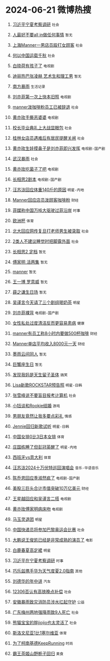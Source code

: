 # 2024-06-21 微博热搜 
1. [习近平宁夏考察调研](https://m.weibo.cn/search?containerid=100103type%3D1%26t%3D10%26q%3D%23%E4%B9%A0%E8%BF%91%E5%B9%B3%E5%AE%81%E5%A4%8F%E8%80%83%E5%AF%9F%E8%B0%83%E7%A0%94%23&stream_entry_id=51&isnewpage=1&extparam=seat%3D1%26stream_entry_id%3D51%26c_type%3D51%26dgr%3D0%26pos%3D0%26q%3D%2523%25E4%25B9%25A0%25E8%25BF%2591%25E5%25B9%25B3%25E5%25AE%2581%25E5%25A4%258F%25E8%2580%2583%25E5%25AF%259F%25E8%25B0%2583%25E7%25A0%2594%2523%26cate%3D10103%26filter_type%3Drealtimehot%26display_time%3D1718904116%26pre_seqid%3D171890411692709450121) `社会` 

2. [人最好不要all in做任何事情](https://m.weibo.cn/search?containerid=100103type%3D1%26t%3D10%26q%3D%E4%BA%BA%E6%9C%80%E5%A5%BD%E4%B8%8D%E8%A6%81all+in%E5%81%9A%E4%BB%BB%E4%BD%95%E4%BA%8B%E6%83%85&stream_entry_id=31&isnewpage=1&extparam=seat%3D1%26q%3D%25E4%25BA%25BA%25E6%259C%2580%25E5%25A5%25BD%25E4%25B8%258D%25E8%25A6%2581all%2520in%25E5%2581%259A%25E4%25BB%25BB%25E4%25BD%2595%25E4%25BA%258B%25E6%2583%2585%26c_type%3D31%26pos%3D0%26realpos%3D1%26stream_entry_id%3D31%26flag%3D16%26lcate%3D5001%26dgr%3D0%26cate%3D5001%26band_rank%3D1%26filter_type%3Drealtimehot%26display_time%3D1718904116%26pre_seqid%3D171890411692709450121) `暂无` 

3. [上海Manner一男店员殴打女顾客](https://m.weibo.cn/search?containerid=100103type%3D1%26t%3D10%26q%3D%23%E4%B8%8A%E6%B5%B7Manner%E4%B8%80%E7%94%B7%E5%BA%97%E5%91%98%E6%AE%B4%E6%89%93%E5%A5%B3%E9%A1%BE%E5%AE%A2%23&stream_entry_id=31&isnewpage=1&extparam=seat%3D1%26q%3D%2523%25E4%25B8%258A%25E6%25B5%25B7Manner%25E4%25B8%2580%25E7%2594%25B7%25E5%25BA%2597%25E5%2591%2598%25E6%25AE%25B4%25E6%2589%2593%25E5%25A5%25B3%25E9%25A1%25BE%25E5%25AE%25A2%2523%26c_type%3D31%26pos%3D1%26realpos%3D2%26stream_entry_id%3D31%26flag%3D16%26lcate%3D5001%26dgr%3D0%26cate%3D5001%26band_rank%3D2%26filter_type%3Drealtimehot%26display_time%3D1718904116%26pre_seqid%3D171890411692709450121) `社会` 

4. [何以中国运载千秋](https://m.weibo.cn/search?containerid=100103type%3D1%26t%3D10%26q%3D%23%E4%BD%95%E4%BB%A5%E4%B8%AD%E5%9B%BD%E8%BF%90%E8%BD%BD%E5%8D%83%E7%A7%8B%23&stream_entry_id=31&isnewpage=1&extparam=seat%3D1%26q%3D%2523%25E4%25BD%2595%25E4%25BB%25A5%25E4%25B8%25AD%25E5%259B%25BD%25E8%25BF%2590%25E8%25BD%25BD%25E5%258D%2583%25E7%25A7%258B%2523%26c_type%3D31%26pos%3D2%26realpos%3D3%26stream_entry_id%3D31%26flag%3D0%26lcate%3D5001%26dgr%3D0%26cate%3D5001%26band_rank%3D3%26filter_type%3Drealtimehot%26display_time%3D1718904116%26pre_seqid%3D171890411692709450121) `社会` 

5. [白晓荷有孩子了](https://m.weibo.cn/search?containerid=100103type%3D1%26t%3D10%26q%3D%23%E7%99%BD%E6%99%93%E8%8D%B7%E6%9C%89%E5%AD%A9%E5%AD%90%E4%BA%86%23&stream_entry_id=31&isnewpage=1&extparam=seat%3D1%26q%3D%2523%25E7%2599%25BD%25E6%2599%2593%25E8%258D%25B7%25E6%259C%2589%25E5%25AD%25A9%25E5%25AD%2590%25E4%25BA%2586%2523%26c_type%3D31%26pos%3D3%26realpos%3D4%26stream_entry_id%3D31%26flag%3D2%26lcate%3D5001%26dgr%3D0%26cate%3D5001%26band_rank%3D4%26filter_type%3Drealtimehot%26display_time%3D1718904116%26pre_seqid%3D171890411692709450121) `电视剧` 

6. [迪丽热巴张凌赫 艺术生和理工男](https://m.weibo.cn/search?containerid=100103type%3D1%26t%3D10%26q%3D%E8%BF%AA%E4%B8%BD%E7%83%AD%E5%B7%B4%E5%BC%A0%E5%87%8C%E8%B5%AB+%E8%89%BA%E6%9C%AF%E7%94%9F%E5%92%8C%E7%90%86%E5%B7%A5%E7%94%B7&stream_entry_id=31&isnewpage=1&extparam=seat%3D1%26q%3D%25E8%25BF%25AA%25E4%25B8%25BD%25E7%2583%25AD%25E5%25B7%25B4%25E5%25BC%25A0%25E5%2587%258C%25E8%25B5%25AB%2520%25E8%2589%25BA%25E6%259C%25AF%25E7%2594%259F%25E5%2592%258C%25E7%2590%2586%25E5%25B7%25A5%25E7%2594%25B7%26c_type%3D31%26pos%3D4%26realpos%3D5%26stream_entry_id%3D31%26flag%3D1%26lcate%3D5001%26dgr%3D0%26cate%3D5001%26band_rank%3D5%26filter_type%3Drealtimehot%26display_time%3D1718904116%26pre_seqid%3D171890411692709450121) `暂无` 

7. [南方暴雨](https://m.weibo.cn/search?containerid=100103type%3D1%26t%3D10%26q%3D%23%E5%8D%97%E6%96%B9%E6%9A%B4%E9%9B%A8%23&stream_entry_id=31&isnewpage=1&extparam=seat%3D1%26q%3D%2523%25E5%258D%2597%25E6%2596%25B9%25E6%259A%25B4%25E9%259B%25A8%2523%26c_type%3D31%26pos%3D5%26realpos%3D6%26stream_entry_id%3D31%26flag%3D1%26lcate%3D5001%26dgr%3D0%26cate%3D5001%26band_rank%3D6%26filter_type%3Drealtimehot%26display_time%3D1718904116%26pre_seqid%3D171890411692709450121) `生活记录` 

8. [刘亦菲第一次上快本旧照](https://m.weibo.cn/search?containerid=100103type%3D1%26t%3D10%26q%3D%23%E5%88%98%E4%BA%A6%E8%8F%B2%E7%AC%AC%E4%B8%80%E6%AC%A1%E4%B8%8A%E5%BF%AB%E6%9C%AC%E6%97%A7%E7%85%A7%23&stream_entry_id=31&isnewpage=1&extparam=seat%3D1%26q%3D%2523%25E5%2588%2598%25E4%25BA%25A6%25E8%258F%25B2%25E7%25AC%25AC%25E4%25B8%2580%25E6%25AC%25A1%25E4%25B8%258A%25E5%25BF%25AB%25E6%259C%25AC%25E6%2597%25A7%25E7%2585%25A7%2523%26c_type%3D31%26pos%3D6%26realpos%3D7%26stream_entry_id%3D31%26flag%3D2%26lcate%3D5001%26dgr%3D0%26cate%3D5001%26band_rank%3D7%26filter_type%3Drealtimehot%26display_time%3D1718904116%26pre_seqid%3D171890411692709450121) `电视剧` 

9. [manner泼咖啡粉员工已被辞退](https://m.weibo.cn/search?containerid=100103type%3D1%26t%3D10%26q%3D%23manner%E6%B3%BC%E5%92%96%E5%95%A1%E7%B2%89%E5%91%98%E5%B7%A5%E5%B7%B2%E8%A2%AB%E8%BE%9E%E9%80%80%23&stream_entry_id=31&isnewpage=1&extparam=seat%3D1%26q%3D%2523manner%25E6%25B3%25BC%25E5%2592%2596%25E5%2595%25A1%25E7%25B2%2589%25E5%2591%2598%25E5%25B7%25A5%25E5%25B7%25B2%25E8%25A2%25AB%25E8%25BE%259E%25E9%2580%2580%2523%26c_type%3D31%26pos%3D7%26realpos%3D8%26stream_entry_id%3D31%26flag%3D0%26lcate%3D5001%26dgr%3D0%26cate%3D5001%26band_rank%3D8%26filter_type%3Drealtimehot%26display_time%3D1718904116%26pre_seqid%3D171890411692709450121) `社会` 

10. [黄亦玫手撕恶婆婆](https://m.weibo.cn/search?containerid=100103type%3D1%26t%3D10%26q%3D%23%E9%BB%84%E4%BA%A6%E7%8E%AB%E6%89%8B%E6%92%95%E6%81%B6%E5%A9%86%E5%A9%86%23&stream_entry_id=31&isnewpage=1&extparam=seat%3D1%26q%3D%2523%25E9%25BB%2584%25E4%25BA%25A6%25E7%258E%25AB%25E6%2589%258B%25E6%2592%2595%25E6%2581%25B6%25E5%25A9%2586%25E5%25A9%2586%2523%26c_type%3D31%26pos%3D8%26realpos%3D9%26stream_entry_id%3D31%26flag%3D2%26lcate%3D5001%26dgr%3D0%26cate%3D5001%26band_rank%3D9%26filter_type%3Drealtimehot%26display_time%3D1718904116%26pre_seqid%3D171890411692709450121) `电视剧` 

11. [校长毕业典礼上大战显眼包](https://m.weibo.cn/search?containerid=100103type%3D1%26t%3D10%26q%3D%23%E6%A0%A1%E9%95%BF%E6%AF%95%E4%B8%9A%E5%85%B8%E7%A4%BC%E4%B8%8A%E5%A4%A7%E6%88%98%E6%98%BE%E7%9C%BC%E5%8C%85%23&stream_entry_id=31&isnewpage=1&extparam=seat%3D1%26q%3D%2523%25E6%25A0%25A1%25E9%2595%25BF%25E6%25AF%2595%25E4%25B8%259A%25E5%2585%25B8%25E7%25A4%25BC%25E4%25B8%258A%25E5%25A4%25A7%25E6%2588%2598%25E6%2598%25BE%25E7%259C%25BC%25E5%258C%2585%2523%26c_type%3D31%26pos%3D9%26realpos%3D10%26stream_entry_id%3D31%26flag%3D32768%26lcate%3D5001%26dgr%3D0%26cate%3D5001%26band_rank%3D10%26filter_type%3Drealtimehot%26display_time%3D1718904116%26pre_seqid%3D171890411692709450121) `社会` 

12. [桂林女店员遇难后有居民提醒关闸](https://m.weibo.cn/search?containerid=100103type%3D1%26t%3D10%26q%3D%23%E6%A1%82%E6%9E%97%E5%A5%B3%E5%BA%97%E5%91%98%E9%81%87%E9%9A%BE%E5%90%8E%E6%9C%89%E5%B1%85%E6%B0%91%E6%8F%90%E9%86%92%E5%85%B3%E9%97%B8%23&stream_entry_id=31&isnewpage=1&extparam=seat%3D1%26q%3D%2523%25E6%25A1%2582%25E6%259E%2597%25E5%25A5%25B3%25E5%25BA%2597%25E5%2591%2598%25E9%2581%2587%25E9%259A%25BE%25E5%2590%258E%25E6%259C%2589%25E5%25B1%2585%25E6%25B0%2591%25E6%258F%2590%25E9%2586%2592%25E5%2585%25B3%25E9%2597%25B8%2523%26c_type%3D31%26pos%3D10%26realpos%3D11%26stream_entry_id%3D31%26flag%3D1%26lcate%3D5001%26dgr%3D0%26cate%3D5001%26band_rank%3D11%26filter_type%3Drealtimehot%26display_time%3D1718904116%26pre_seqid%3D171890411692709450121) `社会` 

13. [黄亦玫生娃摸鼻子是刘亦菲即兴发挥](https://m.weibo.cn/search?containerid=100103type%3D1%26t%3D10%26q%3D%23%E9%BB%84%E4%BA%A6%E7%8E%AB%E7%94%9F%E5%A8%83%E6%91%B8%E9%BC%BB%E5%AD%90%E6%98%AF%E5%88%98%E4%BA%A6%E8%8F%B2%E5%8D%B3%E5%85%B4%E5%8F%91%E6%8C%A5%23&stream_entry_id=31&isnewpage=1&extparam=seat%3D1%26q%3D%2523%25E9%25BB%2584%25E4%25BA%25A6%25E7%258E%25AB%25E7%2594%259F%25E5%25A8%2583%25E6%2591%25B8%25E9%25BC%25BB%25E5%25AD%2590%25E6%2598%25AF%25E5%2588%2598%25E4%25BA%25A6%25E8%258F%25B2%25E5%258D%25B3%25E5%2585%25B4%25E5%258F%2591%25E6%258C%25A5%2523%26c_type%3D31%26pos%3D11%26realpos%3D12%26stream_entry_id%3D31%26flag%3D2%26lcate%3D5001%26dgr%3D0%26cate%3D5001%26band_rank%3D12%26filter_type%3Drealtimehot%26display_time%3D1718904116%26pre_seqid%3D171890411692709450121) `电视剧-国产剧` 

14. [武汉暴雨](https://m.weibo.cn/search?containerid=100103type%3D1%26t%3D10%26q%3D%E6%AD%A6%E6%B1%89%E6%9A%B4%E9%9B%A8&stream_entry_id=31&isnewpage=1&extparam=seat%3D1%26q%3D%25E6%25AD%25A6%25E6%25B1%2589%25E6%259A%25B4%25E9%259B%25A8%26c_type%3D31%26pos%3D12%26realpos%3D13%26stream_entry_id%3D31%26flag%3D1%26lcate%3D5001%26dgr%3D0%26cate%3D5001%26band_rank%3D13%26filter_type%3Drealtimehot%26display_time%3D1718904116%26pre_seqid%3D171890411692709450121) `社会` 

15. [黄亦玫吃菌子了吧](https://m.weibo.cn/search?containerid=100103type%3D1%26t%3D10%26q%3D%23%E9%BB%84%E4%BA%A6%E7%8E%AB%E5%90%83%E8%8F%8C%E5%AD%90%E4%BA%86%E5%90%A7%23&stream_entry_id=31&isnewpage=1&extparam=seat%3D1%26q%3D%2523%25E9%25BB%2584%25E4%25BA%25A6%25E7%258E%25AB%25E5%2590%2583%25E8%258F%258C%25E5%25AD%2590%25E4%25BA%2586%25E5%2590%25A7%2523%26c_type%3D31%26pos%3D13%26realpos%3D14%26stream_entry_id%3D31%26flag%3D0%26lcate%3D5001%26dgr%3D0%26cate%3D5001%26band_rank%3D14%26filter_type%3Drealtimehot%26display_time%3D1718904116%26pre_seqid%3D171890411692709450121) `电视剧` 

16. [长相思2剧本](https://m.weibo.cn/search?containerid=100103type%3D1%26t%3D10%26q%3D%23%E9%95%BF%E7%9B%B8%E6%80%9D2%E5%89%A7%E6%9C%AC%23&stream_entry_id=31&isnewpage=1&extparam=seat%3D1%26q%3D%2523%25E9%2595%25BF%25E7%259B%25B8%25E6%2580%259D2%25E5%2589%25A7%25E6%259C%25AC%2523%26c_type%3D31%26pos%3D14%26realpos%3D15%26stream_entry_id%3D31%26flag%3D0%26lcate%3D5001%26dgr%3D0%26cate%3D5001%26band_rank%3D15%26filter_type%3Drealtimehot%26display_time%3D1718904116%26pre_seqid%3D171890411692709450121) `电视剧-国产剧` 

17. [汪苏泷回应体重140斤的原因](https://m.weibo.cn/search?containerid=100103type%3D1%26t%3D10%26q%3D%23%E6%B1%AA%E8%8B%8F%E6%B3%B7%E5%9B%9E%E5%BA%94%E4%BD%93%E9%87%8D140%E6%96%A4%E7%9A%84%E5%8E%9F%E5%9B%A0%23&stream_entry_id=31&isnewpage=1&extparam=seat%3D1%26q%3D%2523%25E6%25B1%25AA%25E8%258B%258F%25E6%25B3%25B7%25E5%259B%259E%25E5%25BA%2594%25E4%25BD%2593%25E9%2587%258D140%25E6%2596%25A4%25E7%259A%2584%25E5%258E%259F%25E5%259B%25A0%2523%26c_type%3D31%26pos%3D15%26realpos%3D16%26stream_entry_id%3D31%26flag%3D2%26lcate%3D5001%26dgr%3D0%26cate%3D5001%26band_rank%3D16%26filter_type%3Drealtimehot%26display_time%3D1718904116%26pre_seqid%3D171890411692709450121) `明星-内地` 

18. [Manner回应店员泼顾客咖啡粉](https://m.weibo.cn/search?containerid=100103type%3D1%26t%3D10%26q%3D%23Manner%E5%9B%9E%E5%BA%94%E5%BA%97%E5%91%98%E6%B3%BC%E9%A1%BE%E5%AE%A2%E5%92%96%E5%95%A1%E7%B2%89%23&stream_entry_id=31&isnewpage=1&extparam=seat%3D1%26q%3D%2523Manner%25E5%259B%259E%25E5%25BA%2594%25E5%25BA%2597%25E5%2591%2598%25E6%25B3%25BC%25E9%25A1%25BE%25E5%25AE%25A2%25E5%2592%2596%25E5%2595%25A1%25E7%25B2%2589%2523%26c_type%3D31%26pos%3D16%26realpos%3D17%26stream_entry_id%3D31%26flag%3D0%26lcate%3D5001%26dgr%3D0%26cate%3D5001%26band_rank%3D17%26filter_type%3Drealtimehot%26display_time%3D1718904116%26pre_seqid%3D171890411692709450121) `财经` 

19. [菲媒称中国万吨大驱驶过菲沿岸](https://m.weibo.cn/search?containerid=100103type%3D1%26t%3D10%26q%3D%23%E8%8F%B2%E5%AA%92%E7%A7%B0%E4%B8%AD%E5%9B%BD%E4%B8%87%E5%90%A8%E5%A4%A7%E9%A9%B1%E9%A9%B6%E8%BF%87%E8%8F%B2%E6%B2%BF%E5%B2%B8%23&stream_entry_id=31&isnewpage=1&extparam=seat%3D1%26q%3D%2523%25E8%258F%25B2%25E5%25AA%2592%25E7%25A7%25B0%25E4%25B8%25AD%25E5%259B%25BD%25E4%25B8%2587%25E5%2590%25A8%25E5%25A4%25A7%25E9%25A9%25B1%25E9%25A9%25B6%25E8%25BF%2587%25E8%258F%25B2%25E6%25B2%25BF%25E5%25B2%25B8%2523%26c_type%3D31%26pos%3D17%26realpos%3D18%26stream_entry_id%3D31%26flag%3D0%26lcate%3D5001%26dgr%3D0%26cate%3D5001%26band_rank%3D18%26filter_type%3Drealtimehot%26display_time%3D1718904116%26pre_seqid%3D171890411692709450121) `时事` 

20. [欧洲杯](https://m.weibo.cn/search?containerid=100103type%3D1%26t%3D10%26q%3D%E6%AC%A7%E6%B4%B2%E6%9D%AF&stream_entry_id=31&isnewpage=1&extparam=seat%3D1%26q%3D%25E6%25AC%25A7%25E6%25B4%25B2%25E6%259D%25AF%26c_type%3D31%26pos%3D18%26realpos%3D19%26stream_entry_id%3D31%26flag%3D0%26lcate%3D5001%26dgr%3D0%26cate%3D5001%26band_rank%3D19%26filter_type%3Drealtimehot%26display_time%3D1718904116%26pre_seqid%3D171890411692709450121) `体育` 

21. [北大回应网传复旦打老师男生被录取](https://m.weibo.cn/search?containerid=100103type%3D1%26t%3D10%26q%3D%23%E5%8C%97%E5%A4%A7%E5%9B%9E%E5%BA%94%E7%BD%91%E4%BC%A0%E5%A4%8D%E6%97%A6%E6%89%93%E8%80%81%E5%B8%88%E7%94%B7%E7%94%9F%E8%A2%AB%E5%BD%95%E5%8F%96%23&stream_entry_id=31&isnewpage=1&extparam=seat%3D1%26q%3D%2523%25E5%258C%2597%25E5%25A4%25A7%25E5%259B%259E%25E5%25BA%2594%25E7%25BD%2591%25E4%25BC%25A0%25E5%25A4%258D%25E6%2597%25A6%25E6%2589%2593%25E8%2580%2581%25E5%25B8%2588%25E7%2594%25B7%25E7%2594%259F%25E8%25A2%25AB%25E5%25BD%2595%25E5%258F%2596%2523%26c_type%3D31%26pos%3D19%26realpos%3D20%26stream_entry_id%3D31%26flag%3D0%26lcate%3D5001%26dgr%3D0%26cate%3D5001%26band_rank%3D20%26filter_type%3Drealtimehot%26display_time%3D1718904116%26pre_seqid%3D171890411692709450121) `社会` 

22. [2类人不建议睡觉时把脚露外面](https://m.weibo.cn/search?containerid=100103type%3D1%26t%3D10%26q%3D%232%E7%B1%BB%E4%BA%BA%E4%B8%8D%E5%BB%BA%E8%AE%AE%E7%9D%A1%E8%A7%89%E6%97%B6%E6%8A%8A%E8%84%9A%E9%9C%B2%E5%A4%96%E9%9D%A2%23&stream_entry_id=31&isnewpage=1&extparam=seat%3D1%26q%3D%25232%25E7%25B1%25BB%25E4%25BA%25BA%25E4%25B8%258D%25E5%25BB%25BA%25E8%25AE%25AE%25E7%259D%25A1%25E8%25A7%2589%25E6%2597%25B6%25E6%258A%258A%25E8%2584%259A%25E9%259C%25B2%25E5%25A4%2596%25E9%259D%25A2%2523%26c_type%3D31%26pos%3D20%26realpos%3D21%26stream_entry_id%3D31%26flag%3D1%26lcate%3D5001%26dgr%3D0%26cate%3D5001%26band_rank%3D21%26filter_type%3Drealtimehot%26display_time%3D1718904116%26pre_seqid%3D171890411692709450121) `社会` 

23. [长相思2 定档](https://m.weibo.cn/search?containerid=100103type%3D1%26t%3D10%26q%3D%E9%95%BF%E7%9B%B8%E6%80%9D2+%E5%AE%9A%E6%A1%A3&stream_entry_id=31&isnewpage=1&extparam=seat%3D1%26q%3D%25E9%2595%25BF%25E7%259B%25B8%25E6%2580%259D2%2520%25E5%25AE%259A%25E6%25A1%25A3%26c_type%3D31%26pos%3D21%26realpos%3D22%26stream_entry_id%3D31%26flag%3D0%26lcate%3D5001%26dgr%3D0%26cate%3D5001%26band_rank%3D22%26filter_type%3Drealtimehot%26display_time%3D1718904116%26pre_seqid%3D171890411692709450121) `暂无` 

24. [傅家明 活两集](https://m.weibo.cn/search?containerid=100103type%3D1%26t%3D10%26q%3D%E5%82%85%E5%AE%B6%E6%98%8E+%E6%B4%BB%E4%B8%A4%E9%9B%86&stream_entry_id=31&isnewpage=1&extparam=seat%3D1%26q%3D%25E5%2582%2585%25E5%25AE%25B6%25E6%2598%258E%2520%25E6%25B4%25BB%25E4%25B8%25A4%25E9%259B%2586%26c_type%3D31%26pos%3D22%26realpos%3D23%26stream_entry_id%3D31%26flag%3D0%26lcate%3D5001%26dgr%3D0%26cate%3D5001%26band_rank%3D23%26filter_type%3Drealtimehot%26display_time%3D1718904116%26pre_seqid%3D171890411692709450121) `暂无` 

25. [manner](https://m.weibo.cn/search?containerid=100103type%3D1%26t%3D10%26q%3Dmanner&stream_entry_id=31&isnewpage=1&extparam=seat%3D1%26q%3Dmanner%26c_type%3D31%26pos%3D23%26realpos%3D24%26stream_entry_id%3D31%26flag%3D0%26lcate%3D5001%26dgr%3D0%26cate%3D5001%26band_rank%3D24%26filter_type%3Drealtimehot%26display_time%3D1718904116%26pre_seqid%3D171890411692709450121) `暂无` 

26. [王一博 罗意威](https://m.weibo.cn/search?containerid=100103type%3D1%26t%3D10%26q%3D%E7%8E%8B%E4%B8%80%E5%8D%9A+%E7%BD%97%E6%84%8F%E5%A8%81&stream_entry_id=31&isnewpage=1&extparam=seat%3D1%26q%3D%25E7%258E%258B%25E4%25B8%2580%25E5%258D%259A%2520%25E7%25BD%2597%25E6%2584%258F%25E5%25A8%2581%26c_type%3D31%26pos%3D24%26realpos%3D25%26stream_entry_id%3D31%26flag%3D0%26lcate%3D5001%26dgr%3D0%26cate%3D5001%26band_rank%3D25%26filter_type%3Drealtimehot%26display_time%3D1718904116%26pre_seqid%3D171890411692709450121) `暂无` 

27. [薛之谦生日场](https://m.weibo.cn/search?containerid=100103type%3D1%26t%3D10%26q%3D%E8%96%9B%E4%B9%8B%E8%B0%A6%E7%94%9F%E6%97%A5%E5%9C%BA&stream_entry_id=31&isnewpage=1&extparam=seat%3D1%26q%3D%25E8%2596%259B%25E4%25B9%258B%25E8%25B0%25A6%25E7%2594%259F%25E6%2597%25A5%25E5%259C%25BA%26c_type%3D31%26pos%3D25%26realpos%3D26%26stream_entry_id%3D31%26flag%3D0%26lcate%3D5001%26dgr%3D0%26cate%3D5001%26band_rank%3D26%26filter_type%3Drealtimehot%26display_time%3D1718904116%26pre_seqid%3D171890411692709450121) `暂无` 

28. [吴谨言今天请了三个剧组喝奶茶](https://m.weibo.cn/search?containerid=100103type%3D1%26t%3D10%26q%3D%23%E5%90%B4%E8%B0%A8%E8%A8%80%E4%BB%8A%E5%A4%A9%E8%AF%B7%E4%BA%86%E4%B8%89%E4%B8%AA%E5%89%A7%E7%BB%84%E5%96%9D%E5%A5%B6%E8%8C%B6%23&stream_entry_id=31&isnewpage=1&extparam=seat%3D1%26q%3D%2523%25E5%2590%25B4%25E8%25B0%25A8%25E8%25A8%2580%25E4%25BB%258A%25E5%25A4%25A9%25E8%25AF%25B7%25E4%25BA%2586%25E4%25B8%2589%25E4%25B8%25AA%25E5%2589%25A7%25E7%25BB%2584%25E5%2596%259D%25E5%25A5%25B6%25E8%258C%25B6%2523%26c_type%3D31%26pos%3D26%26realpos%3D27%26stream_entry_id%3D31%26flag%3D0%26lcate%3D5001%26dgr%3D0%26cate%3D5001%26band_rank%3D27%26filter_type%3Drealtimehot%26display_time%3D1718904116%26pre_seqid%3D171890411692709450121) `明星` 

29. [刘亦菲裸背](https://m.weibo.cn/search?containerid=100103type%3D1%26t%3D10%26q%3D%23%E5%88%98%E4%BA%A6%E8%8F%B2%E8%A3%B8%E8%83%8C%23&stream_entry_id=31&isnewpage=1&extparam=seat%3D1%26q%3D%2523%25E5%2588%2598%25E4%25BA%25A6%25E8%258F%25B2%25E8%25A3%25B8%25E8%2583%258C%2523%26c_type%3D31%26pos%3D27%26realpos%3D28%26stream_entry_id%3D31%26flag%3D0%26lcate%3D5001%26dgr%3D0%26cate%3D5001%26band_rank%3D28%26filter_type%3Drealtimehot%26display_time%3D1718904116%26pre_seqid%3D171890411692709450121) `电视剧-国产剧` 

30. [女性私处过度清洁反而更容易患病](https://m.weibo.cn/search?containerid=100103type%3D1%26t%3D10%26q%3D%23%E5%A5%B3%E6%80%A7%E7%A7%81%E5%A4%84%E8%BF%87%E5%BA%A6%E6%B8%85%E6%B4%81%E5%8F%8D%E8%80%8C%E6%9B%B4%E5%AE%B9%E6%98%93%E6%82%A3%E7%97%85%23&stream_entry_id=31&isnewpage=1&extparam=seat%3D1%26q%3D%2523%25E5%25A5%25B3%25E6%2580%25A7%25E7%25A7%2581%25E5%25A4%2584%25E8%25BF%2587%25E5%25BA%25A6%25E6%25B8%2585%25E6%25B4%2581%25E5%258F%258D%25E8%2580%258C%25E6%259B%25B4%25E5%25AE%25B9%25E6%2598%2593%25E6%2582%25A3%25E7%2597%2585%2523%26c_type%3D31%26pos%3D28%26realpos%3D29%26stream_entry_id%3D31%26flag%3D0%26lcate%3D5001%26dgr%3D0%26cate%3D5001%26band_rank%3D29%26filter_type%3Drealtimehot%26display_time%3D1718904116%26pre_seqid%3D171890411692709450121) `健康` 

31. [manner有员工称8小时内要做500杯咖啡](https://m.weibo.cn/search?containerid=100103type%3D1%26t%3D10%26q%3D%23manner%E6%9C%89%E5%91%98%E5%B7%A5%E7%A7%B08%E5%B0%8F%E6%97%B6%E5%86%85%E8%A6%81%E5%81%9A500%E6%9D%AF%E5%92%96%E5%95%A1%23&stream_entry_id=31&isnewpage=1&extparam=seat%3D1%26q%3D%2523manner%25E6%259C%2589%25E5%2591%2598%25E5%25B7%25A5%25E7%25A7%25B08%25E5%25B0%258F%25E6%2597%25B6%25E5%2586%2585%25E8%25A6%2581%25E5%2581%259A500%25E6%259D%25AF%25E5%2592%2596%25E5%2595%25A1%2523%26c_type%3D31%26pos%3D29%26realpos%3D30%26stream_entry_id%3D31%26flag%3D0%26lcate%3D5001%26dgr%3D0%26cate%3D5001%26band_rank%3D30%26filter_type%3Drealtimehot%26display_time%3D1718904116%26pre_seqid%3D171890411692709450121) `财经` 

32. [Manner单店平均收入8000元一天](https://m.weibo.cn/search?containerid=100103type%3D1%26t%3D10%26q%3D%23Manner%E5%8D%95%E5%BA%97%E5%B9%B3%E5%9D%87%E6%94%B6%E5%85%A58000%E5%85%83%E4%B8%80%E5%A4%A9%23&stream_entry_id=31&isnewpage=1&extparam=seat%3D1%26q%3D%2523Manner%25E5%258D%2595%25E5%25BA%2597%25E5%25B9%25B3%25E5%259D%2587%25E6%2594%25B6%25E5%2585%25A58000%25E5%2585%2583%25E4%25B8%2580%25E5%25A4%25A9%2523%26c_type%3D31%26pos%3D30%26realpos%3D31%26stream_entry_id%3D31%26flag%3D0%26lcate%3D5001%26dgr%3D0%26cate%3D5001%26band_rank%3D31%26filter_type%3Drealtimehot%26display_time%3D1718904116%26pre_seqid%3D171890411692709450121) `财经` 

33. [墨雨云间同人](https://m.weibo.cn/search?containerid=100103type%3D1%26t%3D10%26q%3D%E5%A2%A8%E9%9B%A8%E4%BA%91%E9%97%B4%E5%90%8C%E4%BA%BA&stream_entry_id=31&isnewpage=1&extparam=seat%3D1%26q%3D%25E5%25A2%25A8%25E9%259B%25A8%25E4%25BA%2591%25E9%2597%25B4%25E5%2590%258C%25E4%25BA%25BA%26c_type%3D31%26pos%3D31%26realpos%3D32%26stream_entry_id%3D31%26flag%3D0%26lcate%3D5001%26dgr%3D0%26cate%3D5001%26band_rank%3D32%26filter_type%3Drealtimehot%26display_time%3D1718904116%26pre_seqid%3D171890411692709450121) `暂无` 

34. [巨蟹座生日](https://m.weibo.cn/search?containerid=100103type%3D1%26t%3D10%26q%3D%E5%B7%A8%E8%9F%B9%E5%BA%A7%E7%94%9F%E6%97%A5&stream_entry_id=31&isnewpage=1&extparam=seat%3D1%26q%3D%25E5%25B7%25A8%25E8%259F%25B9%25E5%25BA%25A7%25E7%2594%259F%25E6%2597%25A5%26c_type%3D31%26pos%3D32%26realpos%3D33%26stream_entry_id%3D31%26flag%3D0%26lcate%3D5001%26dgr%3D0%26cate%3D5001%26band_rank%3D33%26filter_type%3Drealtimehot%26display_time%3D1718904116%26pre_seqid%3D171890411692709450121) `暂无` 

35. [发现我妈是天生留子圣体](https://m.weibo.cn/search?containerid=100103type%3D1%26t%3D10%26q%3D%23%E5%8F%91%E7%8E%B0%E6%88%91%E5%A6%88%E6%98%AF%E5%A4%A9%E7%94%9F%E7%95%99%E5%AD%90%E5%9C%A3%E4%BD%93%23&stream_entry_id=31&isnewpage=1&extparam=seat%3D1%26q%3D%2523%25E5%258F%2591%25E7%258E%25B0%25E6%2588%2591%25E5%25A6%2588%25E6%2598%25AF%25E5%25A4%25A9%25E7%2594%259F%25E7%2595%2599%25E5%25AD%2590%25E5%259C%25A3%25E4%25BD%2593%2523%26c_type%3D31%26pos%3D33%26realpos%3D34%26stream_entry_id%3D31%26flag%3D0%26lcate%3D5001%26dgr%3D0%26cate%3D5001%26band_rank%3D34%26filter_type%3Drealtimehot%26display_time%3D1718904116%26pre_seqid%3D171890411692709450121) `搞笑` 

36. [Lisa新歌ROCKSTAR预告照](https://m.weibo.cn/search?containerid=100103type%3D1%26t%3D10%26q%3D%23Lisa%E6%96%B0%E6%AD%8CROCKSTAR%E9%A2%84%E5%91%8A%E7%85%A7%23&stream_entry_id=31&isnewpage=1&extparam=seat%3D1%26q%3D%2523Lisa%25E6%2596%25B0%25E6%25AD%258CROCKSTAR%25E9%25A2%2584%25E5%2591%258A%25E7%2585%25A7%2523%26c_type%3D31%26pos%3D34%26realpos%3D35%26stream_entry_id%3D31%26flag%3D0%26lcate%3D5001%26dgr%3D0%26cate%3D5001%26band_rank%3D35%26filter_type%3Drealtimehot%26display_time%3D1718904116%26pre_seqid%3D171890411692709450121) `明星-日韩` 

37. [张雪峰说不要盲目报考计算机](https://m.weibo.cn/search?containerid=100103type%3D1%26t%3D10%26q%3D%23%E5%BC%A0%E9%9B%AA%E5%B3%B0%E8%AF%B4%E4%B8%8D%E8%A6%81%E7%9B%B2%E7%9B%AE%E6%8A%A5%E8%80%83%E8%AE%A1%E7%AE%97%E6%9C%BA%23&stream_entry_id=31&isnewpage=1&extparam=seat%3D1%26q%3D%2523%25E5%25BC%25A0%25E9%259B%25AA%25E5%25B3%25B0%25E8%25AF%25B4%25E4%25B8%258D%25E8%25A6%2581%25E7%259B%25B2%25E7%259B%25AE%25E6%258A%25A5%25E8%2580%2583%25E8%25AE%25A1%25E7%25AE%2597%25E6%259C%25BA%2523%26c_type%3D31%26pos%3D35%26realpos%3D36%26stream_entry_id%3D31%26flag%3D0%26lcate%3D5001%26dgr%3D0%26cate%3D5001%26band_rank%3D36%26filter_type%3Drealtimehot%26display_time%3D1718904116%26pre_seqid%3D171890411692709450121) `社会` 

38. [小钰谈和Rookie结婚](https://m.weibo.cn/search?containerid=100103type%3D1%26t%3D10%26q%3D%23%E5%B0%8F%E9%92%B0%E8%B0%88%E5%92%8CRookie%E7%BB%93%E5%A9%9A%23&stream_entry_id=31&isnewpage=1&extparam=seat%3D1%26q%3D%2523%25E5%25B0%258F%25E9%2592%25B0%25E8%25B0%2588%25E5%2592%258CRookie%25E7%25BB%2593%25E5%25A9%259A%2523%26c_type%3D31%26pos%3D36%26realpos%3D37%26stream_entry_id%3D31%26flag%3D0%26lcate%3D5001%26dgr%3D0%26cate%3D5001%26band_rank%3D37%26filter_type%3Drealtimehot%26display_time%3D1718904116%26pre_seqid%3D171890411692709450121) `游戏` 

39. [男朋友竟然让我多要点彩礼](https://m.weibo.cn/search?containerid=100103type%3D1%26t%3D10%26q%3D%23%E7%94%B7%E6%9C%8B%E5%8F%8B%E7%AB%9F%E7%84%B6%E8%AE%A9%E6%88%91%E5%A4%9A%E8%A6%81%E7%82%B9%E5%BD%A9%E7%A4%BC%23&stream_entry_id=31&isnewpage=1&extparam=seat%3D1%26q%3D%2523%25E7%2594%25B7%25E6%259C%258B%25E5%258F%258B%25E7%25AB%259F%25E7%2584%25B6%25E8%25AE%25A9%25E6%2588%2591%25E5%25A4%259A%25E8%25A6%2581%25E7%2582%25B9%25E5%25BD%25A9%25E7%25A4%25BC%2523%26c_type%3D31%26pos%3D37%26realpos%3D38%26stream_entry_id%3D31%26flag%3D0%26lcate%3D5001%26dgr%3D0%26cate%3D5001%26band_rank%3D38%26filter_type%3Drealtimehot%26display_time%3D1718904116%26pre_seqid%3D171890411692709450121) `情感` 

40. [Jennie回归新歌试听](https://m.weibo.cn/search?containerid=100103type%3D1%26t%3D10%26q%3D%23Jennie%E5%9B%9E%E5%BD%92%E6%96%B0%E6%AD%8C%E8%AF%95%E5%90%AC%23&stream_entry_id=31&isnewpage=1&extparam=seat%3D1%26q%3D%2523Jennie%25E5%259B%259E%25E5%25BD%2592%25E6%2596%25B0%25E6%25AD%258C%25E8%25AF%2595%25E5%2590%25AC%2523%26c_type%3D31%26pos%3D38%26realpos%3D39%26stream_entry_id%3D31%26flag%3D0%26lcate%3D5001%26dgr%3D0%26cate%3D5001%26band_rank%3D39%26filter_type%3Drealtimehot%26display_time%3D1718904116%26pre_seqid%3D171890411692709450121) `明星-日韩` 

41. [中国女排0比3日本女排](https://m.weibo.cn/search?containerid=100103type%3D1%26t%3D10%26q%3D%23%E4%B8%AD%E5%9B%BD%E5%A5%B3%E6%8E%920%E6%AF%943%E6%97%A5%E6%9C%AC%E5%A5%B3%E6%8E%92%23&stream_entry_id=31&isnewpage=1&extparam=seat%3D1%26q%3D%2523%25E4%25B8%25AD%25E5%259B%25BD%25E5%25A5%25B3%25E6%258E%25920%25E6%25AF%25943%25E6%2597%25A5%25E6%259C%25AC%25E5%25A5%25B3%25E6%258E%2592%2523%26c_type%3D31%26pos%3D39%26realpos%3D40%26stream_entry_id%3D31%26flag%3D0%26lcate%3D5001%26dgr%3D0%26cate%3D5001%26band_rank%3D40%26filter_type%3Drealtimehot%26display_time%3D1718904116%26pre_seqid%3D171890411692709450121) `体育` 

42. [庄国栋睡了但彭冠英醒了](https://m.weibo.cn/search?containerid=100103type%3D1%26t%3D10%26q%3D%23%E5%BA%84%E5%9B%BD%E6%A0%8B%E7%9D%A1%E4%BA%86%E4%BD%86%E5%BD%AD%E5%86%A0%E8%8B%B1%E9%86%92%E4%BA%86%23&stream_entry_id=31&isnewpage=1&extparam=seat%3D1%26q%3D%2523%25E5%25BA%2584%25E5%259B%25BD%25E6%25A0%258B%25E7%259D%25A1%25E4%25BA%2586%25E4%25BD%2586%25E5%25BD%25AD%25E5%2586%25A0%25E8%258B%25B1%25E9%2586%2592%25E4%25BA%2586%2523%26c_type%3D31%26pos%3D40%26realpos%3D41%26stream_entry_id%3D31%26flag%3D0%26lcate%3D5001%26dgr%3D0%26cate%3D5001%26band_rank%3D41%26filter_type%3Drealtimehot%26display_time%3D1718904116%26pre_seqid%3D171890411692709450121) `明星-内地` 

43. [西班牙vs意大利](https://m.weibo.cn/search?containerid=100103type%3D1%26t%3D10%26q%3D%23%E8%A5%BF%E7%8F%AD%E7%89%99vs%E6%84%8F%E5%A4%A7%E5%88%A9%23&stream_entry_id=31&isnewpage=1&extparam=seat%3D1%26q%3D%2523%25E8%25A5%25BF%25E7%258F%25AD%25E7%2589%2599vs%25E6%2584%258F%25E5%25A4%25A7%25E5%2588%25A9%2523%26c_type%3D31%26pos%3D41%26realpos%3D42%26stream_entry_id%3D31%26flag%3D1%26lcate%3D5001%26dgr%3D0%26cate%3D5001%26band_rank%3D42%26filter_type%3Drealtimehot%26display_time%3D1718904116%26pre_seqid%3D171890411692709450121) `体育` 

44. [汪苏泷2024十万伏特巡回演唱会](https://m.weibo.cn/search?containerid=100103type%3D1%26t%3D10%26q%3D%23%E6%B1%AA%E8%8B%8F%E6%B3%B72024%E5%8D%81%E4%B8%87%E4%BC%8F%E7%89%B9%E5%B7%A1%E5%9B%9E%E6%BC%94%E5%94%B1%E4%BC%9A%23&stream_entry_id=31&isnewpage=1&extparam=seat%3D1%26q%3D%2523%25E6%25B1%25AA%25E8%258B%258F%25E6%25B3%25B72024%25E5%258D%2581%25E4%25B8%2587%25E4%25BC%258F%25E7%2589%25B9%25E5%25B7%25A1%25E5%259B%259E%25E6%25BC%2594%25E5%2594%25B1%25E4%25BC%259A%2523%26c_type%3D31%26pos%3D42%26realpos%3D43%26stream_entry_id%3D31%26flag%3D1%26lcate%3D5001%26dgr%3D0%26cate%3D5001%26band_rank%3D43%26filter_type%3Drealtimehot%26display_time%3D1718904116%26pre_seqid%3D171890411692709450121) `音乐-华语音乐` 

45. [陈乔恩回应季淑然疯了](https://m.weibo.cn/search?containerid=100103type%3D1%26t%3D10%26q%3D%23%E9%99%88%E4%B9%94%E6%81%A9%E5%9B%9E%E5%BA%94%E5%AD%A3%E6%B7%91%E7%84%B6%E7%96%AF%E4%BA%86%23&stream_entry_id=31&isnewpage=1&extparam=seat%3D1%26q%3D%2523%25E9%2599%2588%25E4%25B9%2594%25E6%2581%25A9%25E5%259B%259E%25E5%25BA%2594%25E5%25AD%25A3%25E6%25B7%2591%25E7%2584%25B6%25E7%2596%25AF%25E4%25BA%2586%2523%26c_type%3D31%26pos%3D43%26realpos%3D44%26stream_entry_id%3D31%26flag%3D0%26lcate%3D5001%26dgr%3D0%26cate%3D5001%26band_rank%3D44%26filter_type%3Drealtimehot%26display_time%3D1718904116%26pre_seqid%3D171890411692709450121) `电视剧-国产剧` 

46. [美股三巨头合计市值突破10万亿美元](https://m.weibo.cn/search?containerid=100103type%3D1%26t%3D10%26q%3D%23%E7%BE%8E%E8%82%A1%E4%B8%89%E5%B7%A8%E5%A4%B4%E5%90%88%E8%AE%A1%E5%B8%82%E5%80%BC%E7%AA%81%E7%A0%B410%E4%B8%87%E4%BA%BF%E7%BE%8E%E5%85%83%23&stream_entry_id=31&isnewpage=1&extparam=seat%3D1%26q%3D%2523%25E7%25BE%258E%25E8%2582%25A1%25E4%25B8%2589%25E5%25B7%25A8%25E5%25A4%25B4%25E5%2590%2588%25E8%25AE%25A1%25E5%25B8%2582%25E5%2580%25BC%25E7%25AA%2581%25E7%25A0%25B410%25E4%25B8%2587%25E4%25BA%25BF%25E7%25BE%258E%25E5%2585%2583%2523%26c_type%3D31%26pos%3D44%26realpos%3D45%26stream_entry_id%3D31%26flag%3D1%26lcate%3D5001%26dgr%3D0%26cate%3D5001%26band_rank%3D45%26filter_type%3Drealtimehot%26display_time%3D1718904116%26pre_seqid%3D171890411692709450121) `财经` 

47. [王星越回应和吴谨言二搭](https://m.weibo.cn/search?containerid=100103type%3D1%26t%3D10%26q%3D%23%E7%8E%8B%E6%98%9F%E8%B6%8A%E5%9B%9E%E5%BA%94%E5%92%8C%E5%90%B4%E8%B0%A8%E8%A8%80%E4%BA%8C%E6%90%AD%23&stream_entry_id=31&isnewpage=1&extparam=seat%3D1%26q%3D%2523%25E7%258E%258B%25E6%2598%259F%25E8%25B6%258A%25E5%259B%259E%25E5%25BA%2594%25E5%2592%258C%25E5%2590%25B4%25E8%25B0%25A8%25E8%25A8%2580%25E4%25BA%258C%25E6%2590%25AD%2523%26c_type%3D31%26pos%3D45%26realpos%3D46%26stream_entry_id%3D31%26flag%3D0%26lcate%3D5001%26dgr%3D0%26cate%3D5001%26band_rank%3D46%26filter_type%3Drealtimehot%26display_time%3D1718904116%26pre_seqid%3D171890411692709450121) `电视剧` 

48. [黄亦玫傅家明病床吻](https://m.weibo.cn/search?containerid=100103type%3D1%26t%3D10%26q%3D%23%E9%BB%84%E4%BA%A6%E7%8E%AB%E5%82%85%E5%AE%B6%E6%98%8E%E7%97%85%E5%BA%8A%E5%90%BB%23&stream_entry_id=31&isnewpage=1&extparam=seat%3D1%26q%3D%2523%25E9%25BB%2584%25E4%25BA%25A6%25E7%258E%25AB%25E5%2582%2585%25E5%25AE%25B6%25E6%2598%258E%25E7%2597%2585%25E5%25BA%258A%25E5%2590%25BB%2523%26c_type%3D31%26pos%3D46%26realpos%3D47%26stream_entry_id%3D31%26flag%3D0%26lcate%3D5001%26dgr%3D0%26cate%3D5001%26band_rank%3D47%26filter_type%3Drealtimehot%26display_time%3D1718904116%26pre_seqid%3D171890411692709450121) `电视剧` 

49. [马玉灵退团](https://m.weibo.cn/search?containerid=100103type%3D1%26t%3D10%26q%3D%23%E9%A9%AC%E7%8E%89%E7%81%B5%E9%80%80%E5%9B%A2%23&stream_entry_id=31&isnewpage=1&extparam=seat%3D1%26q%3D%2523%25E9%25A9%25AC%25E7%258E%2589%25E7%2581%25B5%25E9%2580%2580%25E5%259B%25A2%2523%26c_type%3D31%26pos%3D47%26realpos%3D48%26stream_entry_id%3D31%26flag%3D0%26lcate%3D5001%26dgr%3D0%26cate%3D5001%26band_rank%3D48%26filter_type%3Drealtimehot%26display_time%3D1718904116%26pre_seqid%3D171890411692709450121) `明星` 

50. [中国快递员将参加巴黎奥运会比赛](https://m.weibo.cn/search?containerid=100103type%3D1%26t%3D10%26q%3D%23%E4%B8%AD%E5%9B%BD%E5%BF%AB%E9%80%92%E5%91%98%E5%B0%86%E5%8F%82%E5%8A%A0%E5%B7%B4%E9%BB%8E%E5%A5%A5%E8%BF%90%E4%BC%9A%E6%AF%94%E8%B5%9B%23&stream_entry_id=31&isnewpage=1&extparam=seat%3D1%26q%3D%2523%25E4%25B8%25AD%25E5%259B%25BD%25E5%25BF%25AB%25E9%2580%2592%25E5%2591%2598%25E5%25B0%2586%25E5%258F%2582%25E5%258A%25A0%25E5%25B7%25B4%25E9%25BB%258E%25E5%25A5%25A5%25E8%25BF%2590%25E4%25BC%259A%25E6%25AF%2594%25E8%25B5%259B%2523%26c_type%3D31%26pos%3D48%26realpos%3D49%26stream_entry_id%3D31%26flag%3D0%26lcate%3D5001%26dgr%3D0%26cate%3D5001%26band_rank%3D49%26filter_type%3Drealtimehot%26display_time%3D1718904116%26pre_seqid%3D171890411692709450121) `社会` 

51. [大鹏说王俊凯已经是非常成熟的演员了](https://m.weibo.cn/search?containerid=100103type%3D1%26t%3D10%26q%3D%23%E5%A4%A7%E9%B9%8F%E8%AF%B4%E7%8E%8B%E4%BF%8A%E5%87%AF%E5%B7%B2%E7%BB%8F%E6%98%AF%E9%9D%9E%E5%B8%B8%E6%88%90%E7%86%9F%E7%9A%84%E6%BC%94%E5%91%98%E4%BA%86%23&stream_entry_id=31&isnewpage=1&extparam=seat%3D1%26q%3D%2523%25E5%25A4%25A7%25E9%25B9%258F%25E8%25AF%25B4%25E7%258E%258B%25E4%25BF%258A%25E5%2587%25AF%25E5%25B7%25B2%25E7%25BB%258F%25E6%2598%25AF%25E9%259D%259E%25E5%25B8%25B8%25E6%2588%2590%25E7%2586%259F%25E7%259A%2584%25E6%25BC%2594%25E5%2591%2598%25E4%25BA%2586%2523%26c_type%3D31%26pos%3D49%26realpos%3D50%26stream_entry_id%3D31%26flag%3D0%26lcate%3D5001%26dgr%3D0%26cate%3D5001%26band_rank%3D50%26filter_type%3Drealtimehot%26display_time%3D1718904116%26pre_seqid%3D171890411692709450121) `电影` 

52. [白鹿春夏高定裙](https://m.weibo.cn/search?containerid=100103type%3D1%26t%3D10%26q%3D%E7%99%BD%E9%B9%BF%E6%98%A5%E5%A4%8F%E9%AB%98%E5%AE%9A%E8%A3%99&stream_entry_id=31&isnewpage=1&extparam=seat%3D1%26q%3D%25E7%2599%25BD%25E9%25B9%25BF%25E6%2598%25A5%25E5%25A4%258F%25E9%25AB%2598%25E5%25AE%259A%25E8%25A3%2599%26c_type%3D31%26pos%3D49%26realpos%3D50%26stream_entry_id%3D31%26flag%3D0%26lcate%3D5001%26dgr%3D0%26cate%3D5001%26band_rank%3D50%26filter_type%3Drealtimehot%26display_time%3D1718904059%26pre_seqid%3D171890405984201605472) `明星` 

53. [习近平在宁夏考察调研](https://m.weibo.cn/search?containerid=100103type%3D1%26t%3D10%26q%3D%23%E4%B9%A0%E8%BF%91%E5%B9%B3%E5%9C%A8%E5%AE%81%E5%A4%8F%E8%80%83%E5%AF%9F%E8%B0%83%E7%A0%94%23&stream_entry_id=51&isnewpage=1&extparam=seat%3D1%26stream_entry_id%3D51%26c_type%3D51%26dgr%3D0%26pos%3D0%26q%3D%2523%25E4%25B9%25A0%25E8%25BF%2591%25E5%25B9%25B3%25E5%259C%25A8%25E5%25AE%2581%25E5%25A4%258F%25E8%2580%2583%25E5%25AF%259F%25E8%25B0%2583%25E7%25A0%2594%2523%26cate%3D10103%26filter_type%3Drealtimehot%26display_time%3D1718904000%26pre_seqid%3D171890400017003451177) `时事` 

54. [巧乐兹携手华为天气度夏2.0指南](https://m.weibo.cn/search?containerid=100103type%3D1%26t%3D10%26q%3D%23%E5%B7%A7%E4%B9%90%E5%85%B9%E6%90%BA%E6%89%8B%E5%8D%8E%E4%B8%BA%E5%A4%A9%E6%B0%94%E5%BA%A6%E5%A4%8F2.0%E6%8C%87%E5%8D%97%23&stream_entry_id=31&isnewpage=1&extparam=seat%3D1%26q%3D%2523%25E5%25B7%25A7%25E4%25B9%2590%25E5%2585%25B9%25E6%2590%25BA%25E6%2589%258B%25E5%258D%258E%25E4%25B8%25BA%25E5%25A4%25A9%25E6%25B0%2594%25E5%25BA%25A6%25E5%25A4%258F2.0%25E6%258C%2587%25E5%258D%2597%2523%26c_type%3D31%26adid%3D242583%26pos%3D3%26stream_entry_id%3D31%26band_rank%3D4%26filter_type%3Drealtimehot%26lcate%3D5001%26is_ad_pos%3D1%26cate%3D5001%26dgr%3D0%26topic_ad%3D1%26display_time%3D1718904000%26pre_seqid%3D171890400017003451177) `其他` 

55. [刘德华的年中讲](https://m.weibo.cn/search?containerid=100103type%3D1%26t%3D10%26q%3D%23%E5%88%98%E5%BE%B7%E5%8D%8E%E7%9A%84%E5%B9%B4%E4%B8%AD%E8%AE%B2%23&stream_entry_id=31&isnewpage=1&extparam=seat%3D1%26q%3D%2523%25E5%2588%2598%25E5%25BE%25B7%25E5%258D%258E%25E7%259A%2584%25E5%25B9%25B4%25E4%25B8%25AD%25E8%25AE%25B2%2523%26c_type%3D31%26adid%3D242780%26pos%3D3%26stream_entry_id%3D31%26band_rank%3D4%26filter_type%3Drealtimehot%26lcate%3D5001%26is_ad_pos%3D1%26cate%3D5001%26dgr%3D0%26topic_ad%3D1%26display_time%3D1718903884%26pre_seqid%3D1718903884636022814131) `汽车` 

56. [12306否认有高铁晚点补偿](https://m.weibo.cn/search?containerid=100103type%3D1%26t%3D10%26q%3D%2312306%E5%90%A6%E8%AE%A4%E6%9C%89%E9%AB%98%E9%93%81%E6%99%9A%E7%82%B9%E8%A1%A5%E5%81%BF%23&stream_entry_id=31&isnewpage=1&extparam=seat%3D1%26q%3D%252312306%25E5%2590%25A6%25E8%25AE%25A4%25E6%259C%2589%25E9%25AB%2598%25E9%2593%2581%25E6%2599%259A%25E7%2582%25B9%25E8%25A1%25A5%25E5%2581%25BF%2523%26c_type%3D31%26adid%3D242765%26pos%3D7%26stream_entry_id%3D31%26band_rank%3D7%26lcate%3D5001%26is_ad_pos%3D1%26dgr%3D0%26cate%3D5001%26filter_type%3Drealtimehot%26display_time%3D1718903884%26pre_seqid%3D1718903884636022814131) `社会` 

57. [安徽暴雨致灾消防员涉水扛起守护](https://m.weibo.cn/search?containerid=100103type%3D1%26t%3D10%26q%3D%23%E5%AE%89%E5%BE%BD%E6%9A%B4%E9%9B%A8%E8%87%B4%E7%81%BE%E6%B6%88%E9%98%B2%E5%91%98%E6%B6%89%E6%B0%B4%E6%89%9B%E8%B5%B7%E5%AE%88%E6%8A%A4%23&stream_entry_id=31&isnewpage=1&extparam=seat%3D1%26q%3D%2523%25E5%25AE%2589%25E5%25BE%25BD%25E6%259A%25B4%25E9%259B%25A8%25E8%2587%25B4%25E7%2581%25BE%25E6%25B6%2588%25E9%2598%25B2%25E5%2591%2598%25E6%25B6%2589%25E6%25B0%25B4%25E6%2589%259B%25E8%25B5%25B7%25E5%25AE%2588%25E6%258A%25A4%2523%26c_type%3D31%26cate%3D5001%26band_rank%3D10%26stream_entry_id%3D31%26flag%3D32768%26lcate%3D5001%26realpos%3D10%26pos%3D10%26dgr%3D0%26filter_type%3Drealtimehot%26display_time%3D1718901087%26pre_seqid%3D1718901087721927517235) `公益` 

58. [广东梅州两地强降雨致9人死亡](https://m.weibo.cn/search?containerid=100103type%3D1%26t%3D10%26q%3D%23%E5%B9%BF%E4%B8%9C%E6%A2%85%E5%B7%9E%E4%B8%A4%E5%9C%B0%E5%BC%BA%E9%99%8D%E9%9B%A8%E8%87%B49%E4%BA%BA%E6%AD%BB%E4%BA%A1%23&stream_entry_id=31&isnewpage=1&extparam=seat%3D1%26q%3D%2523%25E5%25B9%25BF%25E4%25B8%259C%25E6%25A2%2585%25E5%25B7%259E%25E4%25B8%25A4%25E5%259C%25B0%25E5%25BC%25BA%25E9%2599%258D%25E9%259B%25A8%25E8%2587%25B49%25E4%25BA%25BA%25E6%25AD%25BB%25E4%25BA%25A1%2523%26c_type%3D31%26cate%3D5001%26band_rank%3D45%26stream_entry_id%3D31%26flag%3D0%26lcate%3D5001%26realpos%3D45%26pos%3D45%26dgr%3D0%26filter_type%3Drealtimehot%26display_time%3D1718901087%26pre_seqid%3D1718901087721927517235) `社会` 

59. [熊猫宝宝的胖jiojio也太灵活了](https://m.weibo.cn/search?containerid=100103type%3D1%26t%3D10%26q%3D%23%E7%86%8A%E7%8C%AB%E5%AE%9D%E5%AE%9D%E7%9A%84%E8%83%96jiojio%E4%B9%9F%E5%A4%AA%E7%81%B5%E6%B4%BB%E4%BA%86%23&stream_entry_id=31&isnewpage=1&extparam=seat%3D1%26q%3D%2523%25E7%2586%258A%25E7%258C%25AB%25E5%25AE%259D%25E5%25AE%259D%25E7%259A%2584%25E8%2583%2596jiojio%25E4%25B9%259F%25E5%25A4%25AA%25E7%2581%25B5%25E6%25B4%25BB%25E4%25BA%2586%2523%26c_type%3D31%26cate%3D5001%26band_rank%3D47%26stream_entry_id%3D31%26flag%3D32768%26lcate%3D5001%26realpos%3D47%26pos%3D47%26dgr%3D0%26filter_type%3Drealtimehot%26display_time%3D1718901087%26pre_seqid%3D1718901087721927517235) `社会` 

60. [斯洛文尼亚1比1塞尔维亚](https://m.weibo.cn/search?containerid=100103type%3D1%26t%3D10%26q%3D%23%E6%96%AF%E6%B4%9B%E6%96%87%E5%B0%BC%E4%BA%9A1%E6%AF%941%E5%A1%9E%E5%B0%94%E7%BB%B4%E4%BA%9A%23&stream_entry_id=31&isnewpage=1&extparam=seat%3D1%26q%3D%2523%25E6%2596%25AF%25E6%25B4%259B%25E6%2596%2587%25E5%25B0%25BC%25E4%25BA%259A1%25E6%25AF%25941%25E5%25A1%259E%25E5%25B0%2594%25E7%25BB%25B4%25E4%25BA%259A%2523%26c_type%3D31%26cate%3D5001%26band_rank%3D50%26stream_entry_id%3D31%26flag%3D1%26lcate%3D5001%26realpos%3D50%26pos%3D50%26dgr%3D0%26filter_type%3Drealtimehot%26display_time%3D1718901087%26pre_seqid%3D1718901087721927517235) `体育` 

61. [为了柯南基德KeepRunning](https://m.weibo.cn/search?containerid=100103type%3D1%26t%3D10%26q%3D%23%E4%B8%BA%E4%BA%86%E6%9F%AF%E5%8D%97%E5%9F%BA%E5%BE%B7KeepRunning%23&stream_entry_id=31&isnewpage=1&extparam=seat%3D1%26q%3D%2523%25E4%25B8%25BA%25E4%25BA%2586%25E6%259F%25AF%25E5%258D%2597%25E5%259F%25BA%25E5%25BE%25B7KeepRunning%2523%26c_type%3D31%26adid%3D242130%26pos%3D6%26stream_entry_id%3D31%26dgr%3D0%26band_rank%3D7%26lcate%3D5001%26cate%3D5001%26topic_ad%3D1%26is_ad_pos%3D1%26filter_type%3Drealtimehot%26display_time%3D1718901029%26pre_seqid%3D1718901029756011221163) `时尚` 

62. [霸王茶姬山野栀子回归](https://m.weibo.cn/search?containerid=100103type%3D1%26t%3D10%26q%3D%23%E9%9C%B8%E7%8E%8B%E8%8C%B6%E5%A7%AC%E5%B1%B1%E9%87%8E%E6%A0%80%E5%AD%90%E5%9B%9E%E5%BD%92%23&stream_entry_id=31&isnewpage=1&extparam=seat%3D1%26q%3D%2523%25E9%259C%25B8%25E7%258E%258B%25E8%258C%25B6%25E5%25A7%25AC%25E5%25B1%25B1%25E9%2587%258E%25E6%25A0%2580%25E5%25AD%2590%25E5%259B%259E%25E5%25BD%2592%2523%26c_type%3D31%26adid%3D242831%26pos%3D3%26stream_entry_id%3D31%26band_rank%3D4%26filter_type%3Drealtimehot%26lcate%3D5001%26is_ad_pos%3D1%26cate%3D5001%26dgr%3D0%26topic_ad%3D1%26display_time%3D1718900914%26pre_seqid%3D171890091431502665387) `美食` 
